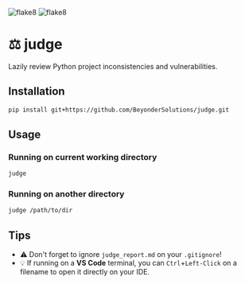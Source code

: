 ![flake8](https://img.shields.io/badge/judge-0.1.0-green) ![flake8](https://img.shields.io/badge/flake8-6.1.0-blue)

# ⚖️ judge
Lazily review Python project inconsistencies and vulnerabilities.

## Installation
```bash
pip install git+https://github.com/BeyonderSolutions/judge.git
```

## Usage

### Running on current working directory

```bash
judge
```


### Running on another directory

```bash
judge /path/to/dir
```

## Tips
- ⚠️ Don't forget to ignore `judge_report.md` on your `.gitignore`!
- 💡 If running on a **VS Code** terminal, you can `Ctrl`+`Left-Click` on a filename to open it directly on your IDE.